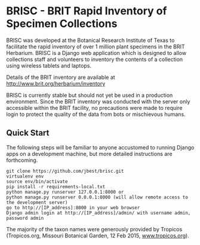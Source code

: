 # BRISC - BRIT Rapid Inventory of Specimen Collections

BRISC was developed at the Botanical Research Institute of Texas to facilitate the rapid inventory of over 1 million plant specimens in the BRIT Herbarium. BRISC is a Django web application which is designed to allow collections staff and volunteers to inventory the contents of a collection using wireless tablets and laptops.

Details of the BRIT inventory are available at http://www.brit.org/herbarium/inventory

BRISC is currently stable but should not yet be used in a production environment. Since the BRIT inventory was conducted with the server only accessible within the BRIT facility, no precautions were made to require login to protect the quality of the data from bots or mischievous humans.

## Quick Start
The following steps will be familiar to anyone accustomed to running Django apps on a development machine, but more detailed instructions are forthcoming.

```
git clone https://github.com/jbest/brisc.git
virtualenv env
source env/bin/activate
pip install -r requirements-local.txt
python manage.py runserver 127.0.0.1:8000 or 
python manage.py runserver 0.0.0.1:8000 (will allow remote access to the development server)
go to http://[IP_address]:8000 in your web browser
Django admin login at http://[IP_address]/admin/ with username admin, password admin
```


The majority of the taxon names were generously provided by Tropicos (Tropicos.org, Missouri Botanical Garden, 12 Feb 2015, www.tropicos.org). 